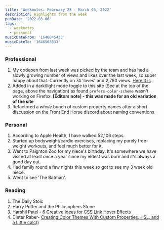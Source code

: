 ```yaml
---
title: 'Weeknotes: February 28 - March 06, 2022'
description: Highlights from the week
pubDate: '2022-03-06'
tags:
  - weeknotes
  - personal
musicDateFrom: '1646045433'
musicDateTo: '1646563833'
---
```


### Professional

1. My codepen from last week was picked by the team and has had a slowly growing number of views and likes over the last week, so super happy about that. Currently on 74 'loves' and 2,780 views. [Here it is](https://codepen.io/dominickjay217/pen/BamOBRZ).
1. Added in a dark/light mode toggle to this site (See at the top of the page, above the navigation) as found `prefers-color-scheme` wasn't working on Firefox. **[Editors note] - this was made for an old variation of the site**
1. Refactored a _whole_ bunch of custom property names after a short discussion on the Front End Horse discord about naming conventions.

### Personal

1. According to Apple Health, I have walked 52,106 steps.
1. Started up bodyweight/cardio exercises, replacing my purely free-weight workouts, and feel much better for it.
1. Went to Paignton Zoo for my niece's birthday. It's somewhere we have visited at least once a year since my eldest was born and it's always a good day out.
1. Had family round a few nights this week so got to see my 3 week old niece.
1. Went to see 'The Batman'.

### Reading

1. The Daily Stoic
1. Harry Potter and the Philosophers Stone
1. Harshil Patel - [6 Creative Ideas for CSS Link Hover Effects](https://css-tricks.com/css-link-hover-effects/?utm_source=swlinks-tw)
1. Dieter Raber- [Creating Color Themes With Custom Properties, HSL, and a Little calc() ](https://css-tricks.com/creating-color-themes-with-custom-properties-hsl-and-a-little-calc/)
